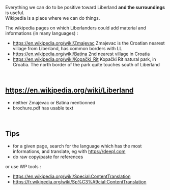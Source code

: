 
Everything we can do to be positive toward Liberland <b>and the surroundings</b> is useful.  
Wikipedia is a place where we can do things.

The wikipedia pages on which Liberlanders could add material and informations (in many languages) :
* https://en.wikipedia.org/wiki/Zmajevac Zmajevac is the Croatian nearest village from Liberland, has common borders with LL
* https://en.wikipedia.org/wiki/Batina 2nd nearest village in Croatia
* https://en.wikipedia.org/wiki/Kopački_Rit Kopački Rit natural park, in Croatia. The north border of the park quite touches south of Liberland
<br>

https://en.wikipedia.org/wiki/Liberland
---------------------------------------
* neither Zmajevac or Batina mentionned
* brochure.pdf has usable text
<br>

Tips
----
* for a given page, search for the language which has the most informations, and translate, eg with https://deepl.com
* do raw copy/paste for references

or use WP tools :
* https://en.wikipedia.org/wiki/Special:ContentTranslation
* https://fr.wikipedia.org/wiki/Sp%C3%A9cial:ContentTranslation

<!--
-->
